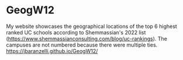 # GeogW12

My website showcases the geographical locations of the top 6 highest ranked UC schools according to Shemmassian's 2022 list (https://www.shemmassianconsulting.com/blog/uc-rankings). The campuses are not numbered because there were multiple ties. 
https://jbaranzelli.github.io/GeogW12/
